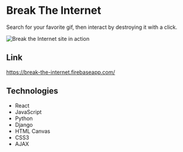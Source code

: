 # Break The Internet
Search for your favorite gif, then interact by destroying it with a click.

![Break the Internet site in action](https://github.com/jonathanherring/break-the-internet-front/blob/master/breaktheinternet.gif)

## Link
https://break-the-internet.firebaseapp.com/

## Technologies
* React
* JavaScript
* Python
* Django
* HTML Canvas
* CSS3
* AJAX




